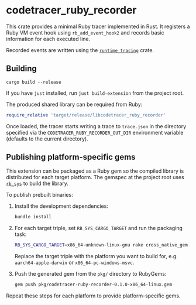 # codetracer_ruby_recorder

This crate provides a minimal Ruby tracer implemented in Rust.
It registers a Ruby VM event hook using `rb_add_event_hook2` and
records basic information for each executed line.

Recorded events are written using the [`runtime_tracing`](https://github.com/metacraft-labs/runtime_tracing) crate.

## Building

```
cargo build --release
```

If you have `just` installed, run `just build-extension` from the project root.

The produced shared library can be required from Ruby:

```ruby
require_relative 'target/release/libcodetracer_ruby_recorder'
```

Once loaded, the tracer starts writing a trace to `trace.json` in the
directory specified via the `CODETRACER_RUBY_RECORDER_OUT_DIR` environment
variable (defaults to the current directory).

## Publishing platform-specific gems

This extension can be packaged as a Ruby gem so the compiled library is
distributed for each target platform. The gemspec at the project root uses
[`rb_sys`](https://github.com/oxidize-rb/rb-sys) to build the library.

To publish prebuilt binaries:

1. Install the development dependencies:

   ```bash
   bundle install
   ```

2. For each target triple, set `RB_SYS_CARGO_TARGET` and run the packaging task:

   ```bash
   RB_SYS_CARGO_TARGET=x86_64-unknown-linux-gnu rake cross_native_gem
   ```

   Replace the target triple with the platform you want to build for, e.g.
   `aarch64-apple-darwin` or `x86_64-pc-windows-msvc`.

3. Push the generated gem from the `pkg/` directory to RubyGems:

   ```bash
   gem push pkg/codetracer-ruby-recorder-0.1.0-x86_64-linux.gem
   ```

Repeat these steps for each platform to provide platform-specific gems.
